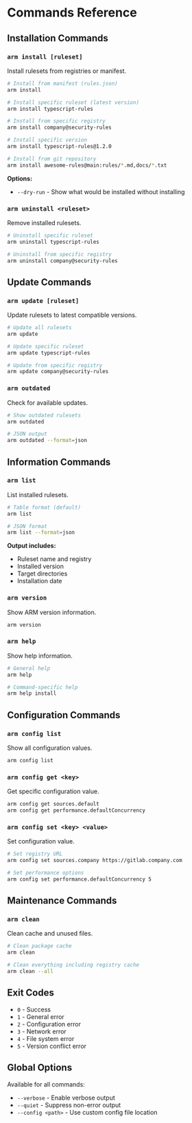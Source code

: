 # Commands Reference

## Installation Commands

### `arm install [ruleset]`

Install rulesets from registries or manifest.

```bash
# Install from manifest (rules.json)
arm install

# Install specific ruleset (latest version)
arm install typescript-rules

# Install from specific registry
arm install company@security-rules

# Install specific version
arm install typescript-rules@1.2.0

# Install from git repository
arm install awesome-rules@main:rules/*.md,docs/*.txt
```

**Options:**
- `--dry-run` - Show what would be installed without installing

### `arm uninstall <ruleset>`

Remove installed rulesets.

```bash
# Uninstall specific ruleset
arm uninstall typescript-rules

# Uninstall from specific registry
arm uninstall company@security-rules
```

## Update Commands

### `arm update [ruleset]`

Update rulesets to latest compatible versions.

```bash
# Update all rulesets
arm update

# Update specific ruleset
arm update typescript-rules

# Update from specific registry
arm update company@security-rules
```

### `arm outdated`

Check for available updates.

```bash
# Show outdated rulesets
arm outdated

# JSON output
arm outdated --format=json
```

## Information Commands

### `arm list`

List installed rulesets.

```bash
# Table format (default)
arm list

# JSON format
arm list --format=json
```

**Output includes:**
- Ruleset name and registry
- Installed version
- Target directories
- Installation date

### `arm version`

Show ARM version information.

```bash
arm version
```

### `arm help`

Show help information.

```bash
# General help
arm help

# Command-specific help
arm help install
```

## Configuration Commands

### `arm config list`

Show all configuration values.

```bash
arm config list
```

### `arm config get <key>`

Get specific configuration value.

```bash
arm config get sources.default
arm config get performance.defaultConcurrency
```

### `arm config set <key> <value>`

Set configuration value.

```bash
# Set registry URL
arm config set sources.company https://gitlab.company.com

# Set performance options
arm config set performance.defaultConcurrency 5
```

## Maintenance Commands

### `arm clean`

Clean cache and unused files.

```bash
# Clean package cache
arm clean

# Clean everything including registry cache
arm clean --all
```

## Exit Codes

- `0` - Success
- `1` - General error
- `2` - Configuration error
- `3` - Network error
- `4` - File system error
- `5` - Version conflict error

## Global Options

Available for all commands:

- `--verbose` - Enable verbose output
- `--quiet` - Suppress non-error output
- `--config <path>` - Use custom config file location
